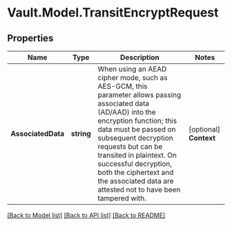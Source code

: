 # Vault.Model.TransitEncryptRequest

## Properties

Name | Type | Description | Notes
------------ | ------------- | ------------- | -------------
**AssociatedData** | **string** | When using an AEAD cipher mode, such as AES-GCM, this parameter allows passing associated data (AD/AAD) into the encryption function; this data must be passed on subsequent decryption requests but can be transited in plaintext. On successful decryption, both the ciphertext and the associated data are attested not to have been tampered with. | [optional] **Context** | **string** | Base64 encoded context for key derivation. Required if key derivation is enabled | [optional] **ConvergentEncryption** | **bool** | This parameter will only be used when a key is expected to be created. Whether to support convergent encryption. This is only supported when using a key with key derivation enabled and will require all requests to carry both a context and 96-bit (12-byte) nonce. The given nonce will be used in place of a randomly generated nonce. As a result, when the same context and nonce are supplied, the same ciphertext is generated. It is *very important* when using this mode that you ensure that all nonces are unique for a given context. Failing to do so will severely impact the ciphertext&#x27;s security. | [optional] **KeyVersion** | **int** | The version of the key to use for encryption. Must be 0 (for latest) or a value greater than or equal to the min_encryption_version configured on the key. | [optional] **Nonce** | **string** | Base64 encoded nonce value. Must be provided if convergent encryption is enabled for this key and the key was generated with Vault 0.6.1. Not required for keys created in 0.6.2+. The value must be exactly 96 bits (12 bytes) long and the user must ensure that for any given context (and thus, any given encryption key) this nonce value is **never reused**. | [optional] **PartialFailureResponseCode** | **int** | Ordinarily, if a batch item fails to encrypt due to a bad input, but other batch items succeed, the HTTP response code is 400 (Bad Request). Some applications may want to treat partial failures differently. Providing the parameter returns the given response code integer instead of a 400 in this case. If all values fail HTTP 400 is still returned. | [optional] **Plaintext** | **string** | Base64 encoded plaintext value to be encrypted | [optional] **Type** | **string** | This parameter is required when encryption key is expected to be created. When performing an upsert operation, the type of key to create. Currently, \&quot;aes128-gcm96\&quot; (symmetric) and \&quot;aes256-gcm96\&quot; (symmetric) are the only types supported. Defaults to \&quot;aes256-gcm96\&quot;. | [optional] [default to "aes256-gcm96"]


[[Back to Model list]](../README.md#documentation-for-models) [[Back to API list]](../README.md#documentation-for-api-endpoints) [[Back to README]](../README.md)


